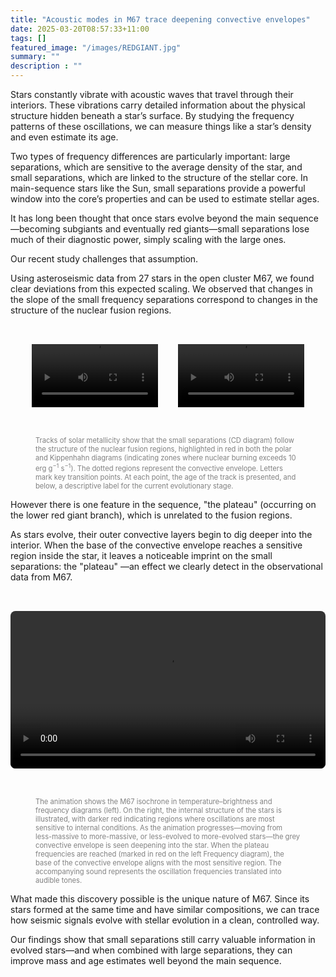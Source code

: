 ```yaml
---
title: "Acoustic modes in M67 trace deepening convective envelopes"
date: 2025-03-20T08:57:33+11:00
tags: []
featured_image: "/images/REDGIANT.jpg"
summary: ""
description : ""
---
```


Stars constantly vibrate with acoustic waves that travel through their interiors. These vibrations carry detailed information about the physical structure hidden beneath a star’s surface. By studying the frequency patterns of these oscillations, we can measure things like a star’s density and even estimate its age.

Two types of frequency differences are particularly important: large separations, which are sensitive to the average density of the star, and small separations, which are linked to the structure of the stellar core. In main-sequence stars like the Sun, small separations provide a powerful window into the core’s properties and can be used to estimate stellar ages.

It has long been thought that once stars evolve beyond the main sequence—becoming subgiants and eventually red giants—small separations lose much of their diagnostic power, simply scaling with the large ones.

Our recent study challenges that assumption.

Using asteroseismic data from 27 stars in the open cluster M67, we found clear deviations from this expected scaling. We observed that changes in the slope of the small frequency separations correspond to changes in the structure of the nuclear fusion regions.

<div style="display: flex; flex-wrap: wrap; justify-content: center; gap: 2rem; padding: 2rem 0;">
  <video style="flex: 1 1 300px; max-width: 40%;" controls>
    <source src="/videos/small_separations_1.0M.mp4" type="video/mp4">
    Your browser does not support the video tag.
  </video>

  <video style="flex: 1 1 300px; max-width: 40%;" controls>
    <source src="/videos/small_separations_1.7M.mp4" type="video/mp4">
    Your browser does not support the video tag.
  </video>
</div>

<figure>
  <figcaption style="font-size: 0.8em; color: gray;">Tracks of solar metallicity show that the small separations (CD diagram) follow the structure of the nuclear fusion regions, highlighted in red in both the polar and Kippenhahn diagrams (indicating zones where nuclear burning exceeds 10 erg g<sup>−1</sup> s<sup>−1</sup>). The dotted regions represent the convective envelope. Letters mark key transition points. At each point, the age of the track is presented, and below, a descriptive label for the current evolutionary stage.</figcaption>
</figure>

However there is one feature in the sequence, "the plateau" (occurring on the lower red giant branch), which is unrelated to the fusion regions.

As stars evolve, their outer convective layers begin to dig deeper into the interior. When the base of the convective envelope reaches a sensitive region inside the star, it leaves a noticeable imprint on the small separations: the "plateau" —an effect we clearly detect in the observational data from M67.

<div style="display: flex; justify-content: center; padding: 2rem 0;">
  <video style="width: 100%; max-width: 800px; border-radius: 8px;" controls>
    <source src="/videos/animation_with_audio_models_only_no_jargon.mp4" type="video/mp4">
    Your browser does not support the video tag.
  </video>
</div>

<figure>
  <figcaption style="font-size: 0.8em; color: gray;">The animation shows the M67 isochrone in temperature–brightness and frequency diagrams (left). On the right, the internal structure of the stars is illustrated, with darker red indicating regions where oscillations are most sensitive to internal conditions. As the animation progresses—moving from less-massive to more-massive, or less-evolved to more-evolved stars—the grey convective envelope is seen deepening into the star. When the plateau frequencies are reached (marked in red on the left Frequency diagram), the base of the convective envelope aligns with the most sensitive region. The accompanying sound represents the oscillation frequencies translated into audible tones.</figcaption>
</figure>


What made this discovery possible is the unique nature of M67. Since its stars formed at the same time and have similar compositions, we can trace how seismic signals evolve with stellar evolution in a clean, controlled way.

Our findings show that small separations still carry valuable information in evolved stars—and when combined with large separations, they can improve mass and age estimates well beyond the main sequence.
<!--
<p><strong>These results have been published in <em>Nature</em> (April 10, 2025 issue).</strong> 📖 Read the full paper <a href="https://www.nature.com/articles/s41586-025-08">here</a>.</p>
-->